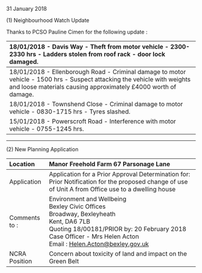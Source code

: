 31 January 2018

(1) Neighbourhood Watch Update

Thanks to PCSO Pauline Cimen for the following update :

| 18/01/2018 - Davis Way - Theft from motor vehicle - 2300-2330 hrs - Ladders stolen from roof rack - door lock damaged.                                                                     |
| :----------------------------------------------------------------------------------------------------------------------------------------------------------------------------------------- |
| 18/01/2018 - Ellenborough Road - Criminal damage to motor vehicle - 1500 hrs - Suspect attacking the vehicle with weights and loose materials causing approximately £4000 worth of damage. |
| 18/01/2018 - Townshend Close - Criminal damage to motor vehicle - 0830-1715 hrs - Tyres slashed.                                                                                           |
| 15/01/2018 - Powerscroft Road - Interference with motor vehicle - 0755-1245 hrs.                                                                                                           |

---

(2) New Planning Application

| Location          | Manor Freehold Farm 67 Parsonage Lane                                                                                                                                                                                                                       |
| :---------------- | :---------------------------------------------------------------------------------------------------------------------------------------------------------------------------------------------------------------------------------------------------------- |
| Application       | Application for a Prior Approval Determination for: Prior Notification for the proposed change of use of Unit A from Office use to a dwelling house                                                                                                         |
| Comments <br>to : | Environment and Wellbeing <br>Bexley Civic Offices <br>Broadway, Bexleyheath <br>Kent, DA6 7LB <br>Quoting 18/00181/PRIOR by: 20 February 2018 <br>Case Officer - Mrs Helen Acton <br>Email : [Helen.Acton@bexley.gov.uk](mailto:Helen.Acton@bexley.gov.uk) |
| NCRA Position     | Concern about toxicity of land and impact on the Green Belt                                                                                                                                                                                                 |
